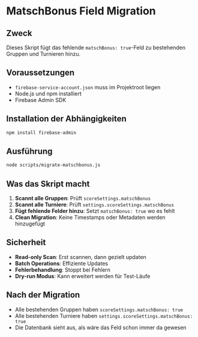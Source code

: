 # MatschBonus Field Migration

## Zweck
Dieses Skript fügt das fehlende `matschBonus: true`-Feld zu bestehenden Gruppen und Turnieren hinzu.

## Voraussetzungen
- `firebase-service-account.json` muss im Projektroot liegen
- Node.js und npm installiert
- Firebase Admin SDK

## Installation der Abhängigkeiten
```bash
npm install firebase-admin
```

## Ausführung
```bash
node scripts/migrate-matschbonus.js
```

## Was das Skript macht
1. **Scannt alle Gruppen**: Prüft `scoreSettings.matschBonus`
2. **Scannt alle Turniere**: Prüft `settings.scoreSettings.matschBonus`  
3. **Fügt fehlende Felder hinzu**: Setzt `matschBonus: true` wo es fehlt
4. **Clean Migration**: Keine Timestamps oder Metadaten werden hinzugefügt

## Sicherheit
- **Read-only Scan**: Erst scannen, dann gezielt updaten
- **Batch Operations**: Effiziente Updates
- **Fehlerbehandlung**: Stoppt bei Fehlern
- **Dry-run Modus**: Kann erweitert werden für Test-Läufe

## Nach der Migration
- Alle bestehenden Gruppen haben `scoreSettings.matschBonus: true`
- Alle bestehenden Turniere haben `settings.scoreSettings.matschBonus: true`
- Die Datenbank sieht aus, als wäre das Feld schon immer da gewesen
